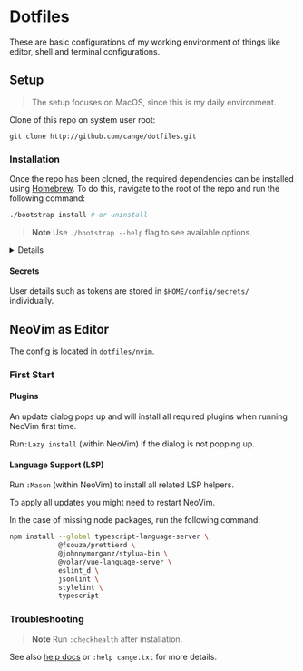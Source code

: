 # Dotfiles

These are basic configurations of my working environment of things like editor,
shell and terminal configurations.

## Setup

> The setup focuses on MacOS, since this is my daily environment.

Clone of this repo on system user root:

```shell
git clone http://github.com/cange/dotfiles.git
```

### Installation

Once the repo has been cloned, the required dependencies can be installed using
[Homebrew](https://brew.sh/). To do this, navigate to the root of the repo and
run the following command:

```sh
./bootstrap install # or uninstall
```

> **Note** Use `./bootstrap --help` flag to see available options.

<details>
  <summary>Details</summary>

  Each tool directory can contain a `Brewfile` and a `links.prop` file for
  symlinks. These files then contain individual settings of the particular tool.
  The mapping of a `links.prop` definition is done by `<source>=<destination>`
  assignment per line.

</details>

#### Secrets

User details such as tokens are stored in `$HOME/config/secrets/` individually.

## NeoVim as Editor

The config is located in `dotfiles/nvim`.

### First Start

#### Plugins

An update dialog pops up and will install all required plugins when running
NeoVim first time.

Run`:Lazy install` (within NeoVim) if the dialog is not popping up.

#### Language Support (LSP)

Run `:Mason` (within NeoVim) to install all related LSP helpers.

To apply all updates you might need to restart NeoVim.

In the case of missing node packages, run the following command:

```sh
npm install --global typescript-language-server \
            @fsouza/prettierd \
            @johnnymorganz/stylua-bin \
            @volar/vue-language-server \
            eslint_d \
            jsonlint \
            stylelint \
            typescript
```

### Troubleshooting

> **Note** Run `:checkhealth` after installation.

See also [help docs](./doc/cange.txt) or `:help cange.txt` for more details.
